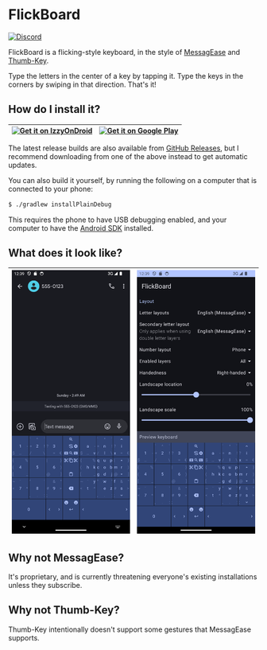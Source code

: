 # FlickBoard

[![Discord](https://img.shields.io/discord/1207841722327896104
)](https://discord.gg/tVp8MGaeUr)

FlickBoard is a flicking-style keyboard, in the style of [MessagEase] and [Thumb-Key].

Type the letters in the center of a key by tapping it. Type the keys in the corners by swiping in
that direction. That's it!

## How do I install it?

| <a href="https://android.izzysoft.de/repo/apk/se.nullable.flickboard"><img src="https://gitlab.com/IzzyOnDroid/repo/-/raw/master/assets/IzzyOnDroid.png" alt="Get it on IzzyOnDroid"/></a> | <a href="https://play.google.com/store/apps/details?id=se.nullable.flickboard"><img src="https://play.google.com/intl/en_us/badges/static/images/badges/en_badge_web_generic.png" alt="Get it on Google Play"/></a> |
| - | - |

The latest release builds are also available from [GitHub Releases](https://github.com/nightkr/flickboard/releases), but I recommend downloading from one of the above instead to get automatic updates.

You can also build it yourself, by running the following on a computer that is connected to your
phone:

```bash
$ ./gradlew installPlainDebug
```

This requires the phone to have USB debugging enabled, and your computer to have the [Android SDK]
installed.

## What does it look like?

| ![Screenshot of the keyboard in use](fastlane/metadata/android/en-US/images/phoneScreenshots/2.png) | ![Screenshot of settings panel](fastlane/metadata/android/en-US/images/phoneScreenshots/1.png) |
| - | - |

## Why not MessagEase?

It's proprietary, and is currently threatening everyone's existing installations unless they
subscribe.

## Why not Thumb-Key?

Thumb-Key intentionally doesn't support some gestures that MessagEase supports.

[MessagEase]: https://www.exideas.com/ME/index.php

[Thumb-Key]: https://github.com/dessalines/thumb-key

[Android SDK]: https://developer.android.com/studio
